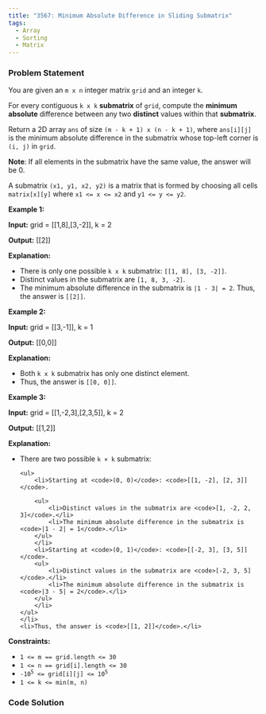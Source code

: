 ```yaml
---
title: "3567: Minimum Absolute Difference in Sliding Submatrix"
tags:
  - Array
  - Sorting
  - Matrix
---
```

### Problem Statement

<p>You are given an <code>m x n</code> integer matrix <code>grid</code> and an integer <code>k</code>.</p>

<p>For every contiguous <code>k x k</code> <strong>submatrix</strong> of <code>grid</code>, compute the <strong>minimum absolute</strong> difference between any two <strong>distinct</strong> values within that <strong>submatrix</strong>.</p>

<p>Return a 2D array <code>ans</code> of size <code>(m - k + 1) x (n - k + 1)</code>, where <code>ans[i][j]</code> is the minimum absolute difference in the submatrix whose top-left corner is <code>(i, j)</code> in <code>grid</code>.</p>

<p><strong>Note</strong>: If all elements in the submatrix have the same value, the answer will be 0.</p>
A submatrix <code>(x1, y1, x2, y2)</code> is a matrix that is formed by choosing all cells <code>matrix[x][y]</code> where <code>x1 &lt;= x &lt;= x2</code> and <code>y1 &lt;= y &lt;= y2</code>.

<p><strong class="example">Example 1:</strong></p>

<div class="example-block">
<p><strong>Input:</strong> <span class="example-io">grid = [[1,8],[3,-2]], k = 2</span></p>

<p><strong>Output:</strong> <span class="example-io">[[2]]</span></p>

<p><strong>Explanation:</strong></p>

<ul>
	<li>There is only one possible <code>k x k</code> submatrix: <code><span class="example-io">[[1, 8], [3, -2]]</span></code><span class="example-io">.</span></li>
	<li>Distinct values in the submatrix are<span class="example-io"> <code>[1, 8, 3, -2]</code>.</span></li>
	<li>The minimum absolute difference in the submatrix is <code>|1 - 3| = 2</code>. Thus, the answer is <code>[[2]]</code>.</li>
</ul>
</div>

<p><strong class="example">Example 2:</strong></p>

<div class="example-block">
<p><strong>Input:</strong> <span class="example-io">grid = [[3,-1]], k = 1</span></p>

<p><strong>Output:</strong> <span class="example-io">[[0,0]]</span></p>

<p><strong>Explanation:</strong></p>

<ul>
	<li>Both <code>k x k</code> submatrix has only one distinct element.</li>
	<li>Thus, the answer is <code>[[0, 0]]</code>.</li>
</ul>
</div>

<p><strong class="example">Example 3:</strong></p>

<div class="example-block">
<p><strong>Input:</strong> <span class="example-io">grid = [[1,-2,3],[2,3,5]], k = 2</span></p>

<p><strong>Output:</strong> <span class="example-io">[[1,2]]</span></p>

<p><strong>Explanation:</strong></p>

<ul>
	<li>There are two possible <code>k &times; k</code> submatrix:

	<ul>
		<li>Starting at <code>(0, 0)</code>: <code>[[1, -2], [2, 3]]</code>.

		<ul>
			<li>Distinct values in the submatrix are <code>[1, -2, 2, 3]</code>.</li>
			<li>The minimum absolute difference in the submatrix is <code>|1 - 2| = 1</code>.</li>
		</ul>
		</li>
		<li>Starting at <code>(0, 1)</code>: <code>[[-2, 3], [3, 5]]</code>.
		<ul>
			<li>Distinct values in the submatrix are <code>[-2, 3, 5]</code>.</li>
			<li>The minimum absolute difference in the submatrix is <code>|3 - 5| = 2</code>.</li>
		</ul>
		</li>
	</ul>
	</li>
	<li>Thus, the answer is <code>[[1, 2]]</code>.</li>
</ul>
</div>


<p><strong>Constraints:</strong></p>

<ul>
	<li><code>1 &lt;= m == grid.length &lt;= 30</code></li>
	<li><code>1 &lt;= n == grid[i].length &lt;= 30</code></li>
	<li><code>-10<sup>5</sup> &lt;= grid[i][j] &lt;= 10<sup>5</sup></code></li>
	<li><code>1 &lt;= k &lt;= min(m, n)</code></li>
</ul>


### Code Solution

```python

```
